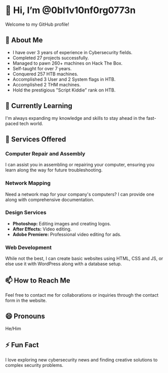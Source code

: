 # 👋 Hi, I’m @0bl1v10nf0rg0773n

Welcome to my GitHub profile! 

## 👀 About Me
- I have over 3 years of experience in Cybersecurity fields.
- Completed 27 projects successfully.
- Managed to pawn 260+ machines on Hack The Box.
- Self-taught for over 7 years.
- Conquered 257 HTB machines.
- Accomplished 3 User and 2 System flags in HTB.
- Accomplished 2 THM machines.
- Hold the prestigious "Script Kiddie" rank on HTB.

## 🌱 Currently Learning
I'm always expanding my knowledge and skills to stay ahead in the fast-paced tech world.

## 💼 Services Offered
### Computer Repair and Assembly
I can assist you in assembling or repairing your computer, ensuring you learn along the way for future troubleshooting.

### Network Mapping
Need a network map for your company's computers? I can provide one along with comprehensive documentation.

### Design Services
- **Photoshop:** Editing images and creating logos.
- **After Effects:** Video editing.
- **Adobe Premiere:** Professional video editing for ads.
  
### Web Development
While not the best, I can create basic websites using HTML, CSS and JS, or else use it with WordPress along with a database setup.

## 📫 How to Reach Me
Feel free to contact me for collaborations or inquiries through the contact form in the website.

## 😄 Pronouns
He/Him

## ⚡ Fun Fact
I love exploring new cybersecurity news and finding creative solutions to complex security problems.

